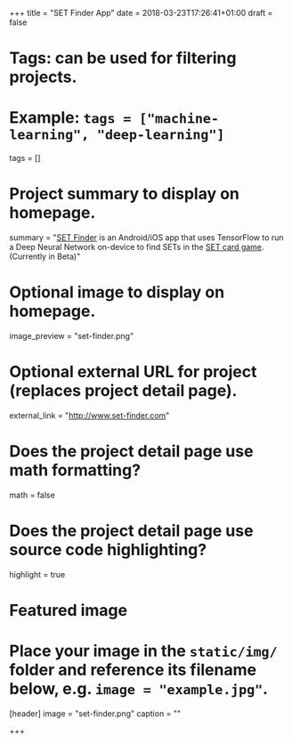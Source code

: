 +++
title = "SET Finder App"
date = 2018-03-23T17:26:41+01:00
draft = false

# Tags: can be used for filtering projects.
# Example: `tags = ["machine-learning", "deep-learning"]`
tags = []

# Project summary to display on homepage.
summary = "[SET Finder](http://www.set-finder.com) is an Android/iOS app that uses TensorFlow to run a Deep Neural Network on-device to find SETs in the [SET card game](https://www.setgame.com/). (Currently in Beta)"

# Optional image to display on homepage.
image_preview = "set-finder.png"

# Optional external URL for project (replaces project detail page).
external_link = "http://www.set-finder.com"

# Does the project detail page use math formatting?
math = false

# Does the project detail page use source code highlighting?
highlight = true

# Featured image
# Place your image in the `static/img/` folder and reference its filename below, e.g. `image = "example.jpg"`.
[header]
image = "set-finder.png"
caption = ""

+++
